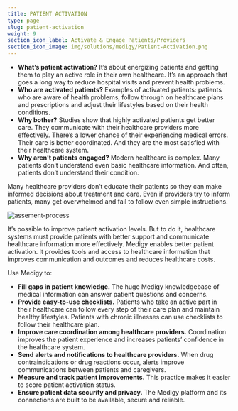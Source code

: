 ```yaml
---
title: PATIENT ACTIVATION
type: page
slug: patient-activation
weight: 9
section_icon_label: Activate & Engage Patients/Providers
section_icon_image: img/solutions/medigy/Patient-Activation.png
---
```

 
  * **What’s patient activation?** It’s about energizing patients and getting them to play an active role in their own healthcare. It’s an approach that goes a long way to reduce hospital visits and prevent health problems.
  * **Who are activated patients?** Examples of activated patients: patients who are aware of health problems, follow through on healthcare plans and prescriptions and adjust their lifestyles based on their health conditions.
  * **Why bother?** Studies show that highly activated patients get better care. They communicate with their healthcare providers more effectively. There’s a lower chance of their experiencing medical errors. Their care is better coordinated. And they are the most satisfied with their healthcare system.
  * **Why aren’t patients engaged?** Modern healthcare is complex. Many patients don’t understand even basic healthcare information. And often, patients don’t understand their condition.
  
Many healthcare providers don’t educate their patients so they can make informed decisions about treatment and care. Even if providers try to inform patients, many get overwhelmed and fail to follow even simple instructions.
 

 ![assement-process](/img/solutions/medigy/Patient-Activation.jpg#center)

It’s possible to improve patient activation levels. But to do it, healthcare systems must provide patients with better support and communicate healthcare information more effectively. Medigy enables better patient activation. It provides tools and access to healthcare information that improves communication and outcomes and reduces healthcare costs.

Use Medigy to:
 
  * **Fill gaps in patient knowledge.** The huge Medigy knowledgebase of medical information can answer patient questions and concerns.
  * **Provide easy-to-use checklists.** Patients who take an active part in their healthcare can follow every step of their care plan and maintain healthy lifestyles. Patients with chronic illnesses can use checklists to follow their healthcare plan. 
 * **Improve care coordination among healthcare providers.** Coordination improves the patient experience and increases patients’ confidence in the healthcare system. 
 * **Send alerts and notifications to healthcare providers.** When drug contraindications or drug reactions occur, alerts improve communications between patients and caregivers.
 * **Measure and track patient improvements.** This practice makes it easier to score patient activation status. 
 * **Ensure patient data security and privacy.** The Medigy platform and its connections are built to be available, secure and reliable. 
 


 



 
 